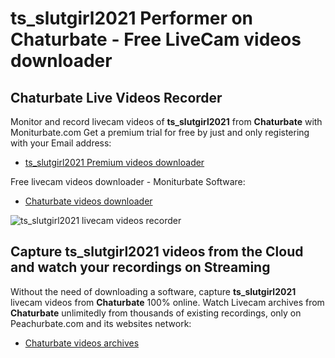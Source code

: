 # ts_slutgirl2021 Performer on Chaturbate - Free LiveCam videos downloader

## Chaturbate Live Videos Recorder

Monitor and record livecam videos of **ts_slutgirl2021** from **Chaturbate** with Moniturbate.com
Get a premium trial for free by just and only registering with your Email address:
* [ts_slutgirl2021 Premium videos downloader](https://moniturbate.com/request-demo-licence-key.html)

Free livecam videos downloader - Moniturbate Software:
* [Chaturbate videos downloader](https://moniturbate.com/moniturbate-download-software.html)

![ts_slutgirl2021 livecam videos recorder](https://peachurnet.com/templates/moniturbate-software.png)


## Capture ts_slutgirl2021 videos from the Cloud and watch your recordings on Streaming

Without the need of downloading a software, capture **ts_slutgirl2021** livecam videos from **Chaturbate** 100% online.
Watch Livecam archives from **Chaturbate** unlimitedly from thousands of existing recordings, only on Peachurbate.com and its websites network:
* [Chaturbate videos archives](https://peachurnet.com/)